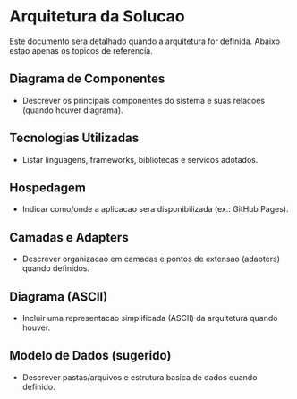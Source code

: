 # Arquitetura da Solucao

Este documento sera detalhado quando a arquitetura for definida. Abaixo estao apenas os topicos de referencia.

## Diagrama de Componentes

- Descrever os principais componentes do sistema e suas relacoes (quando houver diagrama).

## Tecnologias Utilizadas

- Listar linguagens, frameworks, bibliotecas e servicos adotados.

## Hospedagem

- Indicar como/onde a aplicacao sera disponibilizada (ex.: GitHub Pages).

## Camadas e Adapters

- Descrever organizacao em camadas e pontos de extensao (adapters) quando definidos.

## Diagrama (ASCII)

- Incluir uma representacao simplificada (ASCII) da arquitetura quando houver.

## Modelo de Dados (sugerido)

- Descrever pastas/arquivos e estrutura basica de dados quando definido.

